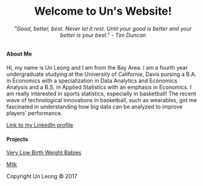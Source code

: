 
<html>
<body>

<body style="background-color:lemon chiffon;"/>

<h1 style="text-align:center;">Welcome to Un's Website!</h1>


<h6 style="text-align:center;"> "Good, better, best. Never let it rest. Until your good is better and your better is your best." - Tim Duncan</h6>

<h4>About Me </h4>

<p>Hi, my name is Un Leong and I am from the Bay Area. I am a fourth year undergraduate studying at the University of California, Davis pursing a B.A. in Economics with a specialization in Data Analytics and Economics Analysis and a B.S. in Applied Statistics with an emphasis in Economics. I am really interested in sports statistics, especially in basketball! The recent wave of technological innovations in basketball, such as wearables, got me fascinated in understanding how big data can be analyzed to improve players' performance. </p>

<a href="https://www.linkedin.com/in/un-leong-213875117">Link to my LinkedIn profile</a>

<h4> Projects </h4>
<a href = "https://github.com/uuleong/uuleong.github.io/blob/master/ECN%20140%20Project.pdf"> Very Low Birth Weight Babies</a>


<a href = "https://github.com/uuleong/uuleong.github.io/blob/master/project_fix.pdf"> Milk </a>

<footer class="site-footer &nbsp; ">Copyright Un Leong &copy; 2017</footer>

</body>
</html>

